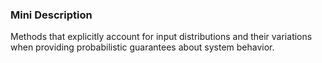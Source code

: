 ### Mini Description

Methods that explicitly account for input distributions and their variations when providing probabilistic guarantees about system behavior.
